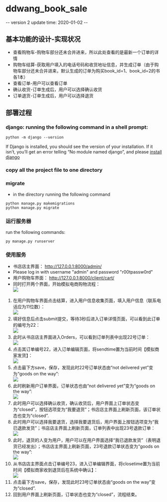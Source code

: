 # ddwang_book_sale
-- version 2       update time: 2020-01-02 --
## 基本功能的设计-实现状况
* 查看购物车-购物车部分还未合并进来，所以此处查看的是最新一个订单的详情
* 购物车结算-获取用户填入的电话号码和收货地址信息，并生成订单（由于购物车部分还未合并进来，默认生成的订单为购买book_id=1、book_id=2的书各1本）
* 查看订单-用户可以查看订单
* 确认收货-订单生成后，用户可以选择确认收货
* 订单退货-订单生成后，用户可以选择退货
## 部署过程
### django: running the following command in a shell prompt:
```
python -m django --version
```
If Django is installed, you should see the version of your installation. If it isn’t, you’ll get an error telling “No module named django”, and please [install django](https://docs.djangoproject.com/en/3.0/intro/install/)
### copy all the project file to one directory
### migrate
* in the directory running the following command
```
python manage.py makemigrations
python manage.py migrate
```
### 运行服务器
run the following commands:
```
py manage.py runserver
```
### 使用服务
* 书店店主界面： http://127.0.0.1:8000/admin/
* Please log in with username "admin" and password "r00tpassw0rd"
* 用户购物车界面： http://127.0.0.1:8000/client/cart/
* 同时打开两个界面，开始模拟电商购物流程：  
![](https://github.com/TONGJINGLV/ddwang_book_sale/blob/master/C_BING/Project/img/pages.png)  
1. 在用户购物车界面点击结算，进入用户信息收集页面，填入用户信息（联系电话应为11位数）：  
![](https://github.com/TONGJINGLV/ddwang_book_sale/blob/master/C_BING/Project/img/info.png)  
2. 填好信息后点击submit提交，等待3秒后进入订单详情页面，可以看到此订单的编号为22：  
![](https://github.com/TONGJINGLV/ddwang_book_sale/blob/master/C_BING/Project/img/order.png)  
3. 此时从书店店主界面进入Orders，可以看到订单列表中出现22号订单：  
![](https://github.com/TONGJINGLV/ddwang_book_sale/blob/master/C_BING/Project/img/orderlist.png)  
4. 点击其订单编号22，进入订单编辑页面，将sendtime置为当前时间【模拟商家发货】：  
![](https://github.com/TONGJINGLV/ddwang_book_sale/blob/master/C_BING/Project/img/changeorder.png)  
5. 点击最下方save，保存，发现此时22号订单状态由“not delivered yet”变为“goods on the way”:  
![](https://github.com/TONGJINGLV/ddwang_book_sale/blob/master/C_BING/Project/img/neworderlist.png)  
6. 此时刷新用户订单界面，订单状态也由“not delivered yet”变为“goods on the way”:  
![](https://github.com/TONGJINGLV/ddwang_book_sale/blob/master/C_BING/Project/img/new.png)  
7. 此时用户可以选择确认收货，确认收货后，用户界面上订单状态变为“closed”，按钮选项变为“我要退货”；书店店主界面上刷新页面，该订单状态也变为“closed”.    
8. 此时用户可以选择我要退货，选择我要退货后，用户界面上按钮选项变为“我已退款发货”；书店店主界面上刷新页面，订单列表中出现23号退款订单：  
![](https://github.com/TONGJINGLV/ddwang_book_sale/blob/master/C_BING/Project/img/returnorder.png)  
9. 此时，退货的人变为用户，用户可以在用户界面选择“我已退款发货”（表明退货已经发出）；书店店主界面上刷新页面，23号退款订单状态变为“goods on the way”:  
![](https://github.com/TONGJINGLV/ddwang_book_sale/blob/master/C_BING/Project/img/returnorderlist.png)  
10. 从书店店主界面点击订单编号23，进入订单编辑界面，将closetime置为当前时间【模拟商家收到退货后在系统中确认】：  
![](https://github.com/TONGJINGLV/ddwang_book_sale/blob/master/C_BING/Project/img/closetime.png)  
11. 点击最下方save，保存，发现此时23号订单状态由“goods on the way”变为“closed”.
12. 回到用户界面上刷新页面，订单状态也变为“closed”，流程结束。
